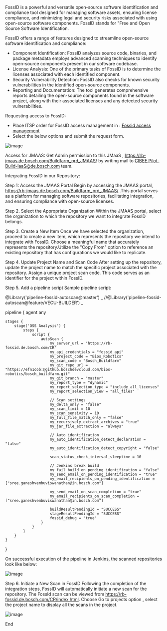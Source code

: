 FossID is a powerful and versatile open-source software identification and compliance tool designed for managing software assets, ensuring license compliance, and minimizing legal and security risks associated with using open-source software components. FossID stands for "Free and Open Source Software Identification.

FossID offers a range of features designed to streamline open-source software identification and compliance:

- Component Identification: FossID analyzes source code, binaries, and package metadata  employs advanced scanning techniques to identify open-source components present in our software codebase. 
- License Analysis: One of the primary tasks of FossID is to determine the licenses associated with each identified component. 
- Security Vulnerability Detection: FossID also checks for known security vulnerabilities in the identified open-source components.
- Reporting and Documentation: The tool generates comprehensive reports detailing the open-source components found in the software project, along with their associated licenses and any detected security vulnerabilities. 

Requesting access to FossID: 
- Place ITSP order for FossID access management in : [Fossid access management](https://service-management.bosch.tech/sp?id=search_itsp&spa=1&t=rsc&q=FossID%20access%20management)
- Select the below options and submit the request form.

![image](https://media.github.boschdevcloud.com/user/16004/files/cea0e215-1de5-4d0f-822f-f9f772800eb2)

Access for JMAAS: 
 Get Admin permission to this JMaaS , https://rb-jmaas.de.bosch.com/Buildfarm_prd_JMAAS/ by writing mail to [CIBEE.Pilot-Build-IaaS@de.bosch.com](mailto:CIBEE.Pilot-Build-IaaS@de.bosch.com)  team.

Integrating FossID in our Repository:

Step 1: Access the JMAAS Portal
Begin by accessing the JMAAS portal, https://rb-jmaas.de.bosch.com/Buildfarm_prd_JMAAS/ .This portal serves as a platform for managing software repositories, facilitating integration, and ensuring compliance with open-source licenses.

Step 2. Select the Appropriate Organization
Within the JMAAS portal, select the organization to which the repository we want to integrate FossID belongs. 

Step 3. Create a New Item
Once we have selected the organization, proceed to create a new item, which represents the repository we intend to integrate with FossID. Choose a meaningful name that accurately represents the repository.Utilize the "Copy From" option to reference an existing repository that has configurations we would like to replicate. 

Step 4. Update Project Name and Scan Code
After setting up the repository, update the project name to match the specific project associated with the repository. Assign a unique project scan code. This code serves as an identifier for the project within FossID.

Step 5. Add a pipeline script
Sample pipeline script:

 @Library('pipeline-fossid-autoscan@master') _
//@Library('pipeline-fossid-autoscan@feature/VECU-BUILDER') _

pipeline {
    agent any

    stages {
        stage('OSS Analysis') {
            steps {
                script {
                    autoScan {
                        my_server_url = "https://rb-fossid.de.bosch.com/CR"
                        my_api_credentials = "fossid_api"
                        my_project_code = "Bios_Robotics"
                        my_scan_code = "Bosch_Buildfarm"
                        my_git_repo_url = "https://efn1cob:@github.boschdevcloud.com/bios-robotics/bosch_buildfarm.git"
                        my_git_branch = "master"
                        my_report_type = "dynamic"
                        my_report_selection_type = "include_all_licenses"
                        my_report_selection_view = "all_files"

                        // Scan settings
                        my_delta_only = "false"
                        my_scan_limit = 10
                        my_scan_sensivity = 10
                        my_full_file_match_only = "false"
                        my_recursively_extract_archives = "true"
                        my_jar_file_extraction = "always"

                        // Auto identification
                        my_auto_identification_detect_declaration = "false"
                        my_auto_identification_detect_copyright = "false"

                        scan_status_check_interval_sleeptime = 10

                        // Jenkins break build
                        my_fail_build_on_pending_identification = "false"
                        my_send_email_on_pending_identification = "true"
                        my_email_recipients_on_pending_identification = ["sree.ganeshvembuviswanathan@in.bosch.com"]

                        my_send_email_on_scan_completion = "true"
                        my_email_recipients_on_scan_completion = ["sree.ganeshvembuviswanathan@in.bosch.com"]

                        buildResultPendingId = "SUCCESS"
                        stageResultPendingId = "SUCCESS"
                        fossid_debug = "true"
                    }
                }
            }
        }
    }
}

On successful execution of the pipeline in Jenkins, the scanned repositories look like below:

![image](https://media.github.boschdevcloud.com/user/16004/files/1bf7adae-b8d9-435f-bc7b-8fcaeca35b63)

Step 6. Initiate a New Scan in FossID
Following the completion of the integration steps, FossID will automatically initiate a new scan for the repository. 
The FossId scan can be viewed from https://rb-fossid.de.bosch.com/CR/index.html. Choose Go to projects option , select the project name to display all the scans in the project.

![image](https://media.github.boschdevcloud.com/user/16004/files/34583780-1192-4436-a909-e951418df338)

End
